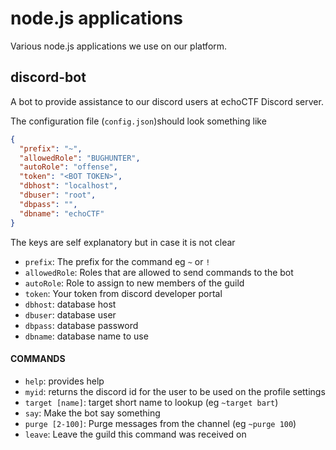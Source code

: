 # node.js applications
Various node.js applications we use on our platform.


## discord-bot
A bot to provide assistance to our discord users at echoCTF Discord server.

The configuration file (`config.json`)should look something like
```json
{
  "prefix": "~",
  "allowedRole": "BUGHUNTER",
  "autoRole": "offense",
  "token": "<BOT TOKEN>",
  "dbhost": "localhost",
  "dbuser": "root",
  "dbpass": "",
  "dbname": "echoCTF"
}
```

The keys are self explanatory but in case it is not clear
* `prefix`: The prefix for the command eg `~` or `!`
* `allowedRole`: Roles that are allowed to send commands to the bot
* `autoRole`: Role to assign to new members of the guild
* `token`: Your token from discord developer portal
* `dbhost`: database host
* `dbuser`: database user
* `dbpass`: database password
* `dbname`: database name to use

#### COMMANDS

* `help`: provides help
* `myid`: returns the discord id for the user to be used on the profile settings
* `target [name]`: target short name to lookup (eg `~target bart`)
* `say`: Make the bot say something
* `purge [2-100]`: Purge messages from the channel (eg `~purge 100`)
* `leave`: Leave the guild this command was received on
